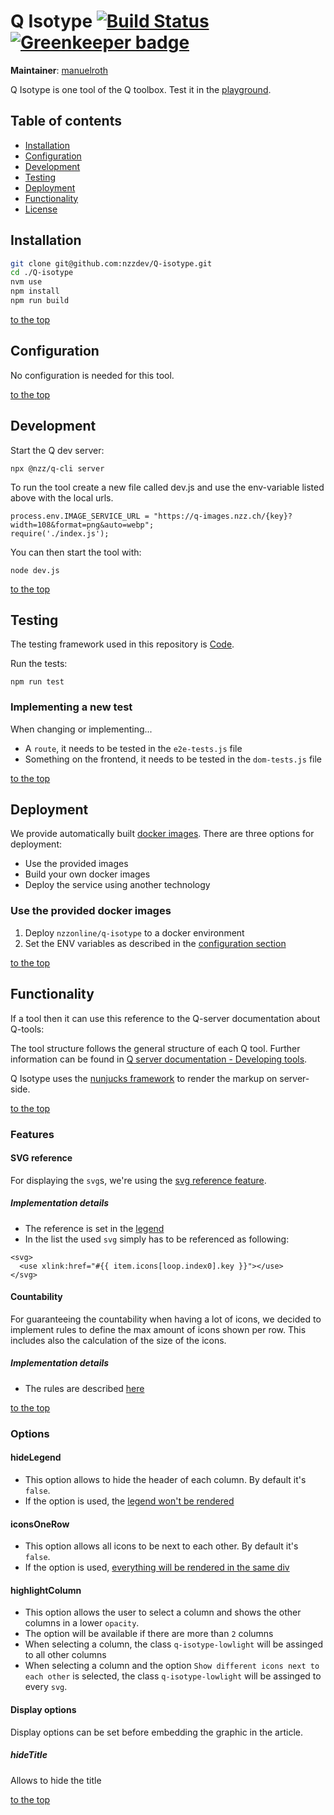 # Q Isotype [![Build Status](https://travis-ci.com/nzzdev/Q-isotype.svg?token=g43MZxbtUcZ6QyxqUoJM&branch=dev)](https://travis-ci.com/nzzdev/Q-isotype) [![Greenkeeper badge](https://badges.greenkeeper.io/nzzdev/Q-isotype.svg?token=36bc6ddc1d30783a27da6e8cb5dba3acf833e860036df64acd816ec8300eabff&ts=1557387012645)](https://greenkeeper.io/)

**Maintainer**: [manuelroth](https://github.com/manuelroth)

Q Isotype is one tool of the Q toolbox. Test it in the [playground](https://q-playground.st.nzz.ch/).

## Table of contents

- [Installation](#installation)
- [Configuration](#configuration)
- [Development](#development)
- [Testing](#testing)
- [Deployment](#deployment)
- [Functionality](#functionality)
- [License](#license)

## Installation

```bash
git clone git@github.com:nzzdev/Q-isotype.git
cd ./Q-isotype
nvm use
npm install
npm run build
```

[to the top](#table-of-contents)

## Configuration

No configuration is needed for this tool.

[to the top](#table-of-contents)

## Development

Start the Q dev server:

```
npx @nzz/q-cli server
```

To run the tool create a new file called dev.js and use the env-variable listed above with the local urls.

```
process.env.IMAGE_SERVICE_URL = "https://q-images.nzz.ch/{key}?width=108&format=png&auto=webp";
require('./index.js');
```

You can then start the tool with:

```
node dev.js
```

[to the top](#table-of-contents)

## Testing

The testing framework used in this repository is [Code](https://github.com/hapijs/code).

Run the tests:

```
npm run test
```

### Implementing a new test

When changing or implementing...

- A `route`, it needs to be tested in the `e2e-tests.js` file
- Something on the frontend, it needs to be tested in the `dom-tests.js` file

[to the top](#table-of-contents)

## Deployment

We provide automatically built [docker images](https://hub.docker.com/r/nzzonline/q-isotype/).
There are three options for deployment:

- Use the provided images
- Build your own docker images
- Deploy the service using another technology

### Use the provided docker images

1. Deploy `nzzonline/q-isotype` to a docker environment
2. Set the ENV variables as described in the [configuration section](#configuration)

[to the top](#table-of-contents)

## Functionality

If a tool then it can use this reference to the Q-server documentation about Q-tools:

The tool structure follows the general structure of each Q tool. Further information can be found in [Q server documentation - Developing tools](https://nzzdev.github.io/Q-server/developing-tools.html).

Q Isotype uses the [nunjucks framework](https://mozilla.github.io/nunjucks/) to render the markup on server-side.

[to the top](#table-of-contents)

### Features

#### SVG reference

For displaying the `svg`s, we're using the [svg reference feature](https://css-tricks.com/svg-use-with-external-reference-take-2/).

##### Implementation details

- The reference is set in the [legend](https://github.com/nzzdev/Q-isotype/blob/dev/views/legend.html#L10-L12)
- In the list the used `svg` simply has to be referenced as following:

```
<svg>
  <use xlink:href="#{{ item.icons[loop.index0].key }}"></use>
</svg>
```

#### Countability

For guaranteeing the countability when having a lot of icons, we decided to implement rules to define the max amount of icons shown per row. This includes also the calculation of the size of the icons.

##### Implementation details

- The rules are described [here](https://github.com/nzzdev/Q-isotype/blob/dev/views/Isotype.svelte#L15)

[to the top](#table-of-contents)

### Options

#### hideLegend

- This option allows to hide the header of each column. By default it's `false`.
- If the option is used, the [legend won't be rendered](https://github.com/nzzdev/Q-isotype/blob/dev/views/legend.html#L2)

#### iconsOneRow

- This option allows all icons to be next to each other. By default it's `false`.
- If the option is used, [everything will be rendered in the same div](https://github.com/nzzdev/Q-isotype/blob/dev/views/isotype.html#L7-L36)

#### highlightColumn

- This option allows the user to select a column and shows the other columns in a lower `opacity`.
- The option will be available if there are more than `2` columns
- When selecting a column, the class `q-isotype-lowlight` will be assinged to all other columns
- When selecting a column and the option `Show different icons next to each other` is selected, the class `q-isotype-lowlight` will be assinged to every `svg`.

#### Display options

Display options can be set before embedding the graphic in the article.

##### hideTitle

Allows to hide the title

[to the top](#table-of-contents)

